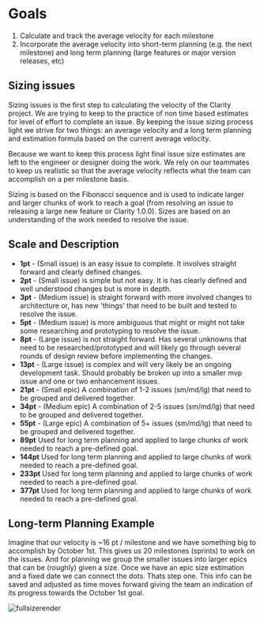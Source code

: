 # Goals
1. Calculate and track the average velocity for each milestone
2. Incorporate the average velocity into short-term planning (e.g. the next milestone) and long term planning (large features or major version releases, etc)

## Sizing issues
Sizing issues is the first step to calculating the velocity of the Clarity project. We are trying to keep to the practice of non time based estimates for level of effort to complete an issue. By keeping the issue sizing process light we strive for two things: an average velocity and a long term planning and estimation formula based on the current average velocity. 

Because we want to keep this process light final issue size estimates are left to the engineer or designer doing the work. We rely on our teammates to keep us realistic so that the average velocity reflects what the team can accomplish on a per milestone basis. 

Sizing is based on the Fibonacci sequence and is used to indicate larger and larger chunks of work to reach a goal (from resolving an issue to releasing a large new feature or Clarity 1.0.0). Sizes are based on an understanding of the work needed to resolve the issue.

## Scale and Description

* **1pt** - (Small issue) is an easy issue to complete. It involves straight forward and clearly defined changes.
* **2pt** - (Small issue) is simple but not easy. It is has clearly defined and well understood changes but is more in depth. 
* **3pt** - (Medium issue) is straight forward with more involved changes to architecture or, has new 'things' that need to be built and tested to resolve the issue. 
* **5pt** - (Medium issue) is more ambiguous that might or might not take some researching and prototyping to resolve the issue.
* **8pt** - (Large issue) is not straight forward. Has several unknowns that need to be researched/prototyped and will likely go through several rounds of design review before implementing the changes.
* **13pt** - (Large issue) is complex and will very likely be an ongoing development task. Should probably be broken up into a smaller mvp issue and one or two enhancement issues. 
* **21pt** - (Small epic) A combination of 1-2 issues (sm/md/lg) that need to be grouped and delivered together. 
* **34pt** - (Medium epic) A combination of 2-5 issues (sm/md/lg) that need to be grouped and delivered together.
* **55pt** - (Large epic) A combination of 5+ issues (sm/md/lg) that need to be grouped and delivered together.
* **89pt** Used for long term planning and applied to large chunks of work needed to reach a pre-defined goal. 
* **144pt** Used for long term planning and applied to large chunks of work needed to reach a pre-defined goal. 
* **233pt** Used for long term planning and applied to large chunks of work needed to reach a pre-defined goal. 
* **377pt** Used for long term planning and applied to large chunks of work needed to reach a pre-defined goal.

## Long-term Planning Example
Imagine that our velocity is ~16 pt / milestone and we have something big to accomplish by October 1st.
This gives us 20 milestones (sprints) to work on the issues. And for planning we group the smaller issues into larger epics that can be (roughly) given a size. Once we have an epic size estimation and a fixed date we can connect the dots. Thats step one. This info can be saved and adjusted as time moves forward giving the team an indication of its progress towards the October 1st goal. 

![fullsizerender](https://cloud.githubusercontent.com/assets/433692/25498405/b56e3a4c-2b3c-11e7-83b5-48828b3668bf.jpg)



